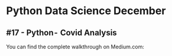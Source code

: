 # Python Data Science December
## #17 - Python -  Covid Analysis

You can find the complete walkthrough on Medium.com:

